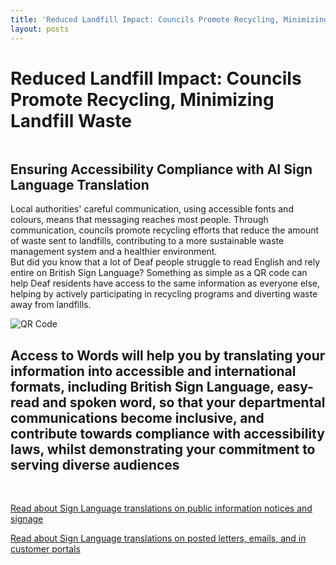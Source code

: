 ```yaml
---
title: 'Reduced Landfill Impact: Councils Promote Recycling, Minimizing Landfill Waste'
layout: posts
---
```


# Reduced Landfill Impact: Councils Promote Recycling, Minimizing Landfill Waste

![]()

## Ensuring Accessibility Compliance with AI Sign Language Translation

Local authorities' careful communication, using accessible fonts and colours, means that messaging reaches most people.  Through communication, councils promote recycling efforts that reduce the amount of waste sent to landfills, contributing to a more sustainable waste management system and a healthier environment.  
But did you know that a lot of Deaf people struggle to read English and rely entire on British Sign Language?
Something as simple as a QR code can help Deaf residents have access to the same information as everyone else, helping by actively participating in recycling programs and diverting waste away from landfills.

![QR Code](/posts/images/qr-contact.png)

## Access to Words will help you by translating your information into accessible and international formats, including British Sign Language, easy-read and spoken word, so that your departmental communications become inclusive, and contribute towards compliance with accessibility laws, whilst demonstrating your commitment to serving diverse audiences

<br/>

[Read about Sign Language translations on public information notices and signage](/solutions/gazette)

[Read about Sign Language translations on posted letters, emails, and in customer portals](/solutions/correspondent)

